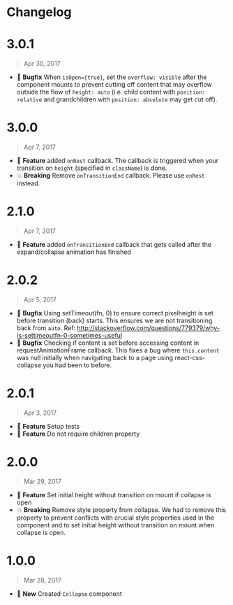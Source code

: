 # Changelog

# 3.0.1
> Apr 30, 2017

* :bug: **Bugfix** When `isOpen={true}`, set the `overflow: visible` after the component mounts to prevent cutting off content that may overflow outside the flow of `height: auto` (i.e. child content with `position: relative` and grandchildren with `position: absolute` may get cut off).

# 3.0.0
> Apr 7, 2017

* :tada: **Feature** added `onRest` callback. The callback is triggered when your transition on `height` (specified in `className`) is done.
* :boom: **Breaking** Remove `onTransitionEnd` callback. Please use `onRest` instead.

# 2.1.0
> Apr 7, 2017

* :tada: **Feature** added `onTransitionEnd` callback that gets called after the expand/collapse animation has finished

# 2.0.2
> Apr 5, 2017

* :bug: **Bugfix** Using setTimeout(fn, 0) to ensure correct pixelheight is set before transition (back) starts. This ensures we are not transitioning back from `auto`. Ref: http://stackoverflow.com/questions/779379/why-is-settimeoutfn-0-sometimes-useful
* :bug: **Bugfix** Checking if content is set before accessing content in requestAnimationFrame callback. This fixes a bug where `this.content` was null initially when navigating back to a page using react-css-collapse you had been to before.

# 2.0.1
> Apr 3, 2017

* :tada: **Feature** Setup tests
* :tada: **Feature** Do not require children property

# 2.0.0
> Mar 29, 2017

* :tada: **Feature** Set initial height without transition on mount if collapse is open
* :boom: **Breaking** Remove style property from collapse. We had to remove this property to prevent conflicts with crucial style properties used in the component and to set initial height without transition on mount when collapse is open.

# 1.0.0
> Mar 28, 2017

* :nut_and_bolt: **New** Created `Collapse` component
